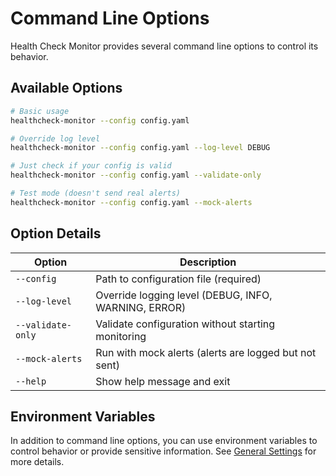 # Command Line Options

Health Check Monitor provides several command line options to control its behavior.

## Available Options

```bash
# Basic usage
healthcheck-monitor --config config.yaml

# Override log level
healthcheck-monitor --config config.yaml --log-level DEBUG

# Just check if your config is valid
healthcheck-monitor --config config.yaml --validate-only

# Test mode (doesn't send real alerts)
healthcheck-monitor --config config.yaml --mock-alerts
```

## Option Details

| Option | Description |
|--------|-------------|
| `--config` | Path to configuration file (required) |
| `--log-level` | Override logging level (DEBUG, INFO, WARNING, ERROR) |
| `--validate-only` | Validate configuration without starting monitoring |
| `--mock-alerts` | Run with mock alerts (alerts are logged but not sent) |
| `--help` | Show help message and exit |

## Environment Variables

In addition to command line options, you can use environment variables to control behavior or provide sensitive information. See [General Settings](../configuration/general.md) for more details.